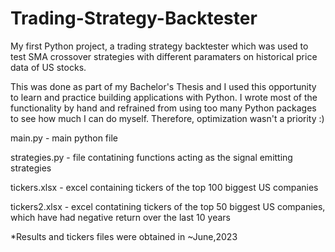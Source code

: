 # Trading-Strategy-Backtester
My first Python project, a trading strategy backtester which was used to test SMA crossover strategies with different paramaters on historical price data of US stocks. 

This was done as part of my Bachelor's Thesis and I used this opportunity to learn and practice building applications with Python. I wrote most of the functionality by hand and refrained from using too many Python packages to see how much I can do myself. Therefore, optimization wasn't a priority :)

main.py - main python file

strategies.py - file contatining functions acting as the signal emitting strategies

tickers.xlsx - excel containing tickers of the top 100 biggest US companies

tickers2.xlsx - excel contatining tickers of the top 50 biggest US companies, which have had negative return over the last 10 years

*Results and tickers files were obtained in ~June,2023
